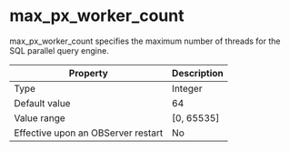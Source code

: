 max_px_worker_count
========================================

max_px_worker_count specifies the maximum number of threads for the SQL parallel query engine.


| **Property** | **Description** |
|------------------|--------------|
| Type | Integer |
| Default value | 64 |
| Value range | \[0, 65535\] |
| Effective upon an OBServer restart | No |



